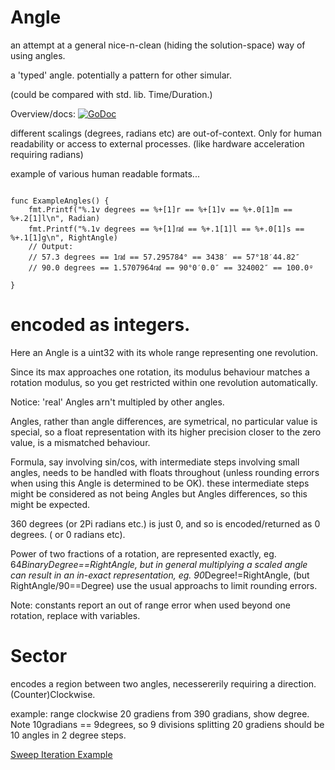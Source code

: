 # Angle

an attempt at a general nice-n-clean (hiding the solution-space) way of using angles.

a 'typed' angle. potentially a pattern for other simular.

(could be compared with std. lib. Time/Duration.)

Overview/docs: [![GoDoc](https://godoc.org/github.com/splace/angle?status.svg)](https://godoc.org/github.com/splace/angle)

different scalings (degrees, radians etc) are out-of-context. Only for human readability or access to external processes. (like hardware acceleration requiring radians)

example of various human readable formats...

``` golang

func ExampleAngles() {
	fmt.Printf("%.1v degrees == %+[1]r == %+[1]v == %+.0[1]m == %+.2[1]l\n", Radian)
	fmt.Printf("%.1v degrees == %+[1]㎭ == %+.1[1]l == %+.0[1]s == %+.1[1]g\n", RightAngle)
	// Output:
	// 57.3 degrees == 1㎭ == 57.295784° == 3438′ == 57°18′44.82″
	// 90.0 degrees == 1.5707964㎭ == 90°0′0.0″ == 324002″ == 100.0ᵍ

}
```

# encoded as integers.

Here an Angle is a uint32 with its whole range representing one revolution.

Since its max approaches one rotation, its modulus behaviour matches a rotation modulus, so you get restricted within one revolution automatically. 

Notice: 'real' Angles arn't multipled by other angles.

Angles, rather than angle differences, are symetrical, no particular value is special, so a float representation with its higher precision closer to the zero value, is a mismatched behaviour.

Formula, say involving sin/cos, with intermediate steps involving small angles, needs to be handled with floats throughout (unless rounding errors when using this Angle is determined to be OK). these intermediate steps might be considered as not being Angles but Angles differences, so this might be expected. 

360 degrees (or 2Pi radians etc.) is just 0, and so is encoded/returned as 0 degrees. ( or 0 radians etc).

Power of two fractions of a rotation, are represented exactly, eg. 64*BinaryDegree==RightAngle, but in general multiplying a scaled angle can result in an in-exact representation, eg. 90*Degree!=RightAngle, (but RightAngle/90==Degree) use the usual approachs to limit rounding errors.

Note: constants report an out of range error when used beyond one rotation, replace with variables.

# Sector

encodes a region between two angles, necessererily requiring a direction. (Counter)Clockwise.

example: range clockwise 20 gradiens from 390 gradians, show degree.
Note 10gradians == 9degrees, so 9 divisions splitting 20 gradiens should be 10 angles in 2 degree steps.

[Sweep Iteration Example](https://go.dev/play/p/H5fRNCTrfnS)



